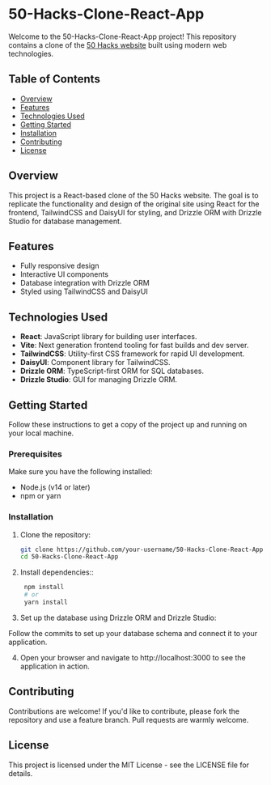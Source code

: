 # 50-Hacks-Clone-React-App

Welcome to the 50-Hacks-Clone-React-App project! This repository contains a clone of the [50 Hacks website](https://50hacks.co/) built using modern web technologies.

## Table of Contents

- [Overview](#overview)
- [Features](#features)
- [Technologies Used](#technologies-used)
- [Getting Started](#getting-started)
- [Installation](#installation)
- [Contributing](#contributing)
- [License](#license)

## Overview

This project is a React-based clone of the 50 Hacks website. The goal is to replicate the functionality and design of the original site using React for the frontend, TailwindCSS and DaisyUI for styling, and Drizzle ORM with Drizzle Studio for database management.

## Features

- Fully responsive design
- Interactive UI components
- Database integration with Drizzle ORM
- Styled using TailwindCSS and DaisyUI

## Technologies Used

- **React**: JavaScript library for building user interfaces.
- **Vite**: Next generation frontend tooling for fast builds and dev server.
- **TailwindCSS**: Utility-first CSS framework for rapid UI development.
- **DaisyUI**: Component library for TailwindCSS.
- **Drizzle ORM**: TypeScript-first ORM for SQL databases.
- **Drizzle Studio**: GUI for managing Drizzle ORM.

## Getting Started

Follow these instructions to get a copy of the project up and running on your local machine.

### Prerequisites

Make sure you have the following installed:

- Node.js (v14 or later)
- npm or yarn

### Installation

1. Clone the repository:

   ```bash
   git clone https://github.com/your-username/50-Hacks-Clone-React-App.git
   cd 50-Hacks-Clone-React-App
    ```

2. Install dependencies::

   ```bash
    npm install
    # or
    yarn install
    ```

3. Set up the database using Drizzle ORM and Drizzle Studio:

Follow the commits to set up your database schema and connect it to your application.

4. Open your browser and navigate to http://localhost:3000 to see the application in action.


## Contributing
Contributions are welcome! If you'd like to contribute, please fork the repository and use a feature branch. Pull requests are warmly welcome.

## License
This project is licensed under the MIT License - see the LICENSE file for details.